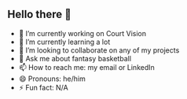 ## Hello there 👋

- 🔭 I’m currently working on Court Vision
- 🌱 I’m currently learning a lot
- 👯 I’m looking to collaborate on any of my projects
- 💬 Ask me about fantasy basketball
- 📫 How to reach me: my email or LinkedIn
- 😄 Pronouns: he/him
- ⚡ Fun fact: N/A
